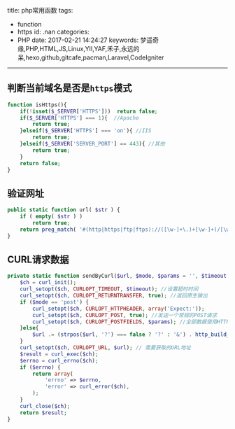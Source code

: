title: php常用函数
tags:
  - function
  - https
id: .nan
categories:
  - PHP
date: 2017-02-21 14:24:27
keywords: 梦遥奇缘,PHP,HTML,JS,Linux,YII,YAF,禾子,永远的呆,hexo,github,gitcafe,pacman,Laravel,CodeIgniter
---

## 判断当前域名是否是`https`模式
```php
function isHttps(){ 
    if(!isset($_SERVER['HTTPS']))  return false; 
    if($_SERVER['HTTPS'] === 1){  //Apache 
        return true; 
    }elseif($_SERVER['HTTPS'] === 'on'){ //IIS 
        return true; 
    }elseif($_SERVER['SERVER_PORT'] == 443){ //其他 
        return true; 
    } 
    return false; 
}
```
## 验证网址
```php 
public static function url( $str ) {
    if ( empty( $str ) )
        return true;
    return preg_match( '#(http|https|ftp|ftps)://([\w-]+\.)+[\w-]+(/[\w-./?%&=]*)?#i', $str ) ? true : false;
}
```
## CURL请求数据
```php 
private static function sendByCurl($url, $mode, $params = '', $timeout = 10){
    $ch = curl_init();
    curl_setopt($ch, CURLOPT_TIMEOUT, $timeout); //设置超时时间
    curl_setopt($ch, CURLOPT_RETURNTRANSFER, true); //返回原生输出
    if ($mode == 'post') {
        curl_setopt($ch, CURLOPT_HTTPHEADER, array('Expect:'));
        curl_setopt($ch, CURLOPT_POST, true); //发送一个常规的POST请求
        curl_setopt($ch, CURLOPT_POSTFIELDS, $params); //全部数据使用HTTP协议中的"POST"操作来发送
    }else{
        $url .= (strpos($url, '?') === false ? '?' : '&') . http_build_query($params); //如果是get,则会对url进行添加param参数
    }
    curl_setopt($ch, CURLOPT_URL, $url); // 需要获取的URL地址
    $result = curl_exec($ch);
    $errno = curl_errno($ch);
    if ($errno) {
        return array(
            'errno' => $errno,
            'error' => curl_error($ch),
        );
    }
    curl_close($ch);
    return $result;
}
```


